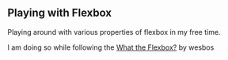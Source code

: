 ## Playing with Flexbox

Playing around with various properties of flexbox in my free time.

I am doing so while following the [What the Flexbox?](https://flexbox.io/) by wesbos
